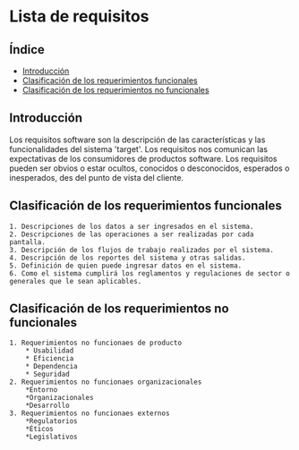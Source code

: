 # Lista de requisitos

## Índice
* [Introducción](#Introducción)
* [Clasificación de los requerimientos funcionales](#Clasificación-de-los-requerimientos-funcionales)
* [Clasificación de los requerimientos no funcionales](#Clasificación-de-los-requerimientos-no-funcionales)


## Introducción

  Los requisitos software son la descripción de las características y las funcionalidades del sistema 'target'. Los requisitos nos comunican las expectativas de los consumidores de productos software. Los requisitos pueden ser obvios o estar ocultos, conocidos o desconocidos, esperados o inesperados, des del punto de vista del cliente.
  
  
## Clasificación de los requerimientos funcionales

    1. Descripciones de los datos a ser ingresados en el sistema.
    2. Descripciones de las operaciones a ser realizadas por cada pantalla.
    3. Descripción de los flujos de trabajo realizados por el sistema.
    4. Descripción de los reportes del sistema y otras salidas.
    5. Definición de quien puede ingresar datos en el sistema.
    6. Como el sistema cumplirá los reglamentos y regulaciones de sector o generales que le sean aplicables.

## Clasificación de los requerimientos no funcionales

    1. Requerimientos no funcionaes de producto     
        * Usabilidad
        * Eficiencia
        * Dependencia
        * Seguridad
    2. Requerimientos no funcionaes organizacionales
        *Entorno
        *Organizacionales
        *Desarrollo
    3. Requerimientos no funcionaes externos 
        *Regulatorios
        *Éticos
        *Legislativos